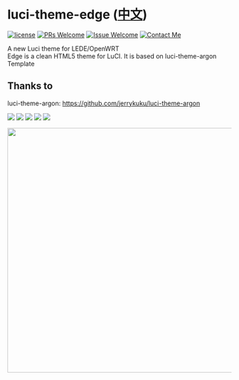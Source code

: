 # luci-theme-edge ([中文](/README_ZH.md))

[1]: https://img.shields.io/badge/license-MIT-brightgreen.svg
[2]: /LICENSE
[3]: https://img.shields.io/badge/PRs-welcome-brightgreen.svg
[4]: https://github.com/https://github.com/garypang13/luci-theme-edge/pulls
[5]: https://img.shields.io/badge/Issues-welcome-brightgreen.svg
[6]: https://github.com/https://github.com/garypang13/luci-theme-edge/issues/new
[7]: https://img.shields.io/badge/release-v2.1-blue.svg?
[10]: https://img.shields.io/badge/Contact-telegram-blue
[11]: https://t.me/openwrt_nginx
[![license][1]][2]
[![PRs Welcome][3]][4]
[![Issue Welcome][5]][6]
[![Contact Me][10]][11]



A new Luci theme for LEDE/OpenWRT  
Edge is a clean HTML5 theme for LuCI. It is based on luci-theme-argon Template   

## Thanks to 
luci-theme-argon: https://github.com/jerrykuku/luci-theme-argon

![](/Screenshots/1.png)
![](/Screenshots/2.png)
![](/Screenshots/3.png)
![](/Screenshots/4.png)
![](/Screenshots/5.png)

<img src="/Screenshots/6.png" width="550" />
